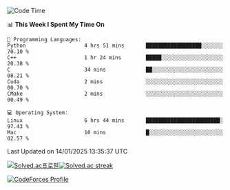 
<!--START_SECTION:waka-->
![Code Time](http://img.shields.io/badge/Code%20Time-3%2C722%20hrs%2021%20mins-blue)

📊 **This Week I Spent My Time On** 

```text
💬 Programming Languages: 
Python                   4 hrs 51 mins       ██████████████████░░░░░░░   70.10 % 
C++                      1 hr 24 mins        █████░░░░░░░░░░░░░░░░░░░░   20.38 % 
C                        34 mins             ██░░░░░░░░░░░░░░░░░░░░░░░   08.21 % 
Cuda                     2 mins              ░░░░░░░░░░░░░░░░░░░░░░░░░   00.70 % 
CMake                    2 mins              ░░░░░░░░░░░░░░░░░░░░░░░░░   00.49 % 

💻 Operating System: 
Linux                    6 hrs 44 mins       ████████████████████████░   97.43 % 
Mac                      10 mins             █░░░░░░░░░░░░░░░░░░░░░░░░   02.57 % 
```


 Last Updated on 14/01/2025 13:35:37 UTC
<!--END_SECTION:waka-->


[![Solved.ac프로필](http://mazassumnida.wtf/api/generate_badge?boj=hckim96)](https://solved.ac/hckim96)[![Solved.ac streak](http://mazandi.herokuapp.com/api?handle=hckim96&theme=dark)](https://solved.ac/hckim96)


[![CodeForces Profile](https://cf.leed.at?id=hckim96)](https://codeforces.com/profile/hckim96)

